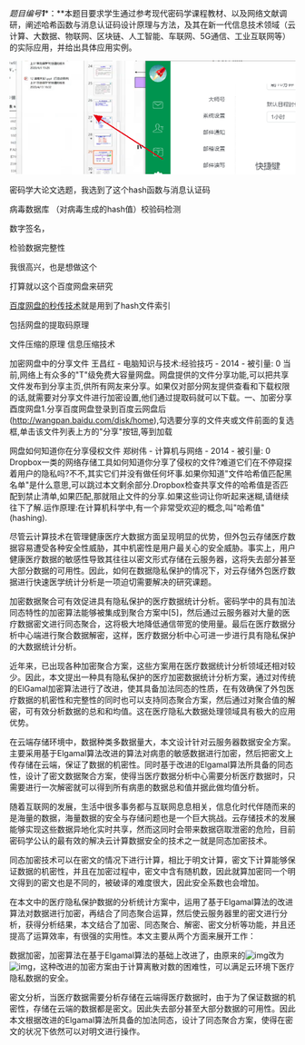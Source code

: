 *题目编号****1****：**本题目要求学生通过参考现代密码学课程教材、以及网络文献调研，阐述哈希函数与消息认证码设计原理与方法，及其在新一代信息技术领域（云计算、大数据、物联网、区块链、人工智能、车联网、5G通信、工业互联网等）的实际应用，并给出具体应用实例。

![1593625863310](../../../img/1593625863310.png)

密码学大论文选题，我选到了这个hash函数与消息认证码

病毒数据库 （对病毒生成的hash值）校验码检测

数字签名，

检验数据完整性



我很高兴，也是想做这个



打算就以这个百度网盘来研究

[百度网盘的秒传技术](https://jingyan.baidu.com/article/4b52d7029c9fb9fc5c774b85.html)就是用到了hash文件索引

包括网盘的提取码原理

文件压缩的原理
信息压缩技术









加密网盘中的分享文件
王昌红 - 电脑知识与技术:经验技巧 - 2014 - 被引量: 0
当前,网络上有众多的"T"级免费大容量网盘。网盘提供的文件分享功能,可以把共享文件发布到分享主页,供所有网友来分享。如果仅对部分网友提供查看和下载权限的话,就需要对分享文件进行加密设置,他们通过提取码就可以下载。一、加密分享酉度网盘1.分享百度网盘登录到百度云网盘后(http://wangpan.baidu.com/disk/home),勾选要分享的文件夹或文件前面的复选框,单击该文件列表上方的"分享"按钮,等到加载



网盘如何知道你在分享侵权文件
郑树伟 - 计算机与网络 - 2014 - 被引量: 0
Dropbox一类的网络存储工具如何知道你分享了侵权的文件?难道它们在不停窥探着用户的隐私吗?不不,其实它们并没有做任何坏事.如果你知道"文件哈希值匹配黑名单"是什么意思,可以跳过本文剩余部分.Dropbox检查共享文件的哈希值是否匹配到禁止清单,如果匹配,那就阻止文件的分享.如果这些词让你听起来迷糊,请继续往下了解.运作原理:在计算机科学中,有一个非常受欢迎的概念,叫"哈希值"(hashing).





尽管云计算技术在管理健康医疗大数据方面呈现明显的优势，但外包云存储医疗数据容易遭受各种安全性威胁，其中机密性是用户最关心的安全威胁。事实上，用户健康医疗数据的敏感性导致其往往以密文形式存储在云服务器，这将失去部分甚至大部分数据的可用性。因此，如何在数据隐私保护的情况下，对云存储外包医疗数据进行快速医学统计分析是一项迫切需要解决的研究课题。

加密数据聚合可有效促进具有隐私保护的医疗数据统计分析。密码学中的具有加法同态特性的加密算法能够被集成到聚合方案中[5]，然后通过云服务器对大量的医疗数据密文进行同态聚合，这将极大地降低通信带宽的使用量。最后在医疗数据分析中心端进行聚合数据解密，这样，医疗数据分析中心可进一步进行具有隐私保护的大数据统计分析。

近年来，已出现各种加密聚合方案，这些方案用在医疗数据统计分析领域还相对较少。因此，本文提出一种具有隐私保护的医疗加密数据统计分析方案，通过对传统的ElGamal加密算法进行了改进，使其具备加法同态的性质，在有效确保了外包医疗数据的机密性和完整性的同时也可以支持同态聚合方案，然后通过对聚合值的解密，可有效分析数据的总和和均值。这在医疗隐私大数据处理领域具有极大的应用优势。

 

 

 在云端存储环境中，数据种类多数据量大，本文设计针对云服务器数据安全方案。主要采用基于Elgamal算法改进的算法对病患的敏感数据进行加密，然后把密文上传存储在云端，保证了数据的机密性。同时基于改进的Elgamal算法所具备的同态性，设计了密文数据聚合方案，使得当医疗数据分析中心需要分析医疗数据时，只需要进行一次解密就可以得到所有病患的数据总和值并据此做均值分析。

 

 随着互联网的发展，生活中很多事务都与互联网息息相关，信息化时代伴随而来的是海量的数据，海量数据的安全与存储问题也是一个巨大挑战。云存储技术的发展能够实现这些数据异地化实时共享，然而这同时会带来数据窃取泄密的危险，目前密码学公认的最有效的解决云计算数据安全的技术之一就是同态加密技术。

同态加密技术可以在密文的情况下进行计算，相比于明文计算，密文下计算能够保证数据的机密性，并且在加密过程中，密文中含有随机数，因此就算加密同一个明文得到的密文也是不同的，被破译的难度很大，因此安全系数也会增加。

在本文中的医疗隐私保护数据的分析统计方案中，运用了基于Elgamal算法的改进算法对数据进行加密，再结合了同态聚合运算，然后使云服务器里的密文进行分析，获得分析结果，本文结合了加密、同态聚合、解密、密文分析等功能，并且还提高了运算效率，有很强的实用性。本文主要从两个方面来展开工作：

数据加密，加密算法在基于Elgamal算法的基础上改进了，由原来的![img](file:///C:\Users\ADMINI~1\AppData\Local\Temp\ksohtml5748\wps1.png)改为![img](file:///C:\Users\ADMINI~1\AppData\Local\Temp\ksohtml5748\wps2.png)，这种改进的加密方案由于计算离散对数的困难性，可以满足云环境下医疗隐私数据的安全。

密文分析，当医疗数据需要分析存储在云端得医疗数据时，由于为了保证数据的机密性，存储在云端的数据都是密文。因此失去部分甚至大部分数据的可用性。因此本文根据改进的Elgamal算法所具备的加法同态，设计了同态聚合方案，使得在密文的状况下依然可以对明文进行操作。

